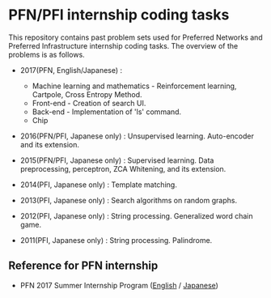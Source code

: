 # PFN/PFI internship coding tasks
This repository contains past problem sets used for Preferred Networks and 
Preferred Infrastructure internship coding tasks.
The overview of the problems is as follows.

* 2017(PFN, English/Japanese) : 
  - Machine learning and mathematics - Reinforcement learning, Cartpole, Cross Entropy Method.
  - Front-end - Creation of search UI.
  - Back-end - Implementation of 'ls' command.
  - Chip 

* 2016(PFN/PFI, Japanese only) : Unsupervised learning. Auto-encoder and its extension.

* 2015(PFN/PFI, Japanese only) : Supervised learning. Data preprocessing, perceptron, ZCA Whitening, and its extension. 

* 2014(PFI, Japanese only) : Template matching. 

* 2013(PFI, Japanese only) : Search algorithms on random graphs.

* 2012(PFI, Japanese only) : String processing. Generalized word chain game.

* 2011(PFI, Japanese only) : String processing. Palindrome.

## Reference for PFN internship

 - PFN 2017 Summer Internship Program 
 ([English](https://www.preferred-networks.jp/en/news/internship2017summer_en) / 
 [Japanese](https://www.preferred-networks.jp/ja/news/internship2017summer_jp))
  